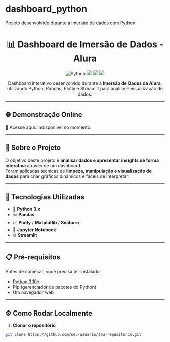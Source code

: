 # dashboard_python
Projeto desenvolvido durante a imersão de dados com Python

<!-- Banner ou Título -->
<h1 align="center">📊 Dashboard de Imersão de Dados - Alura</h1>

<p align="center">
  <img src="https://img.shields.io/badge/Python-3.10-blue?logo=python" alt="Python">
  <img src="https://img.shields.io/badge/Status-Concluído-brightgreen">
  <img src="https://img.shields.io/badge/License-MIT-orange">
  <img src="https://img.shields.io/github/last-commit/seu-usuario/seu-repositorio">
</p>

<p align="center">
  Dashboard interativo desenvolvido durante a <b>Imersão de Dados da Alura</b>, utilizando Python, Pandas, Plotly e Streamlit para análise e visualização de dados.
</p>

---

## 🌐 Demonstração Online
🔗 Acesse aqui: Indisponível no momento.

---

## 📌 Sobre o Projeto
O objetivo deste projeto é **analisar dados e apresentar insights de forma interativa** através de um dashboard.  
Foram aplicadas técnicas de **limpeza, manipulação e visualização de dados** para criar gráficos dinâmicos e fáceis de interpretar.

---

## 🚀 Tecnologias Utilizadas
- 🐍 **Python 3.x**
- 📊 **Pandas**
- 📈 **Plotly** / **Matplotlib** / **Seaborn**
- 📝 **Jupyter Notebook**
- 🌐 **Streamlit**

---

## 📋 Pré-requisitos
Antes de começar, você precisa ter instalado:
- [Python 3.10+](https://www.python.org/downloads/)
- Pip (gerenciador de pacotes do Python)
- Um navegador web

---

## ⚙️ Como Rodar Localmente
1. **Clonar o repositório**
```bash
git clone https://github.com/seu-usuario/seu-repositorio.git
